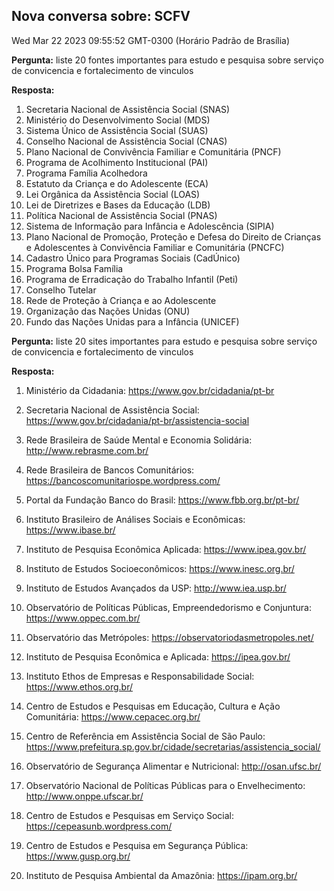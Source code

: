 
## Nova conversa sobre: SCFV
 Wed Mar 22 2023 09:55:52 GMT-0300 (Horário Padrão de Brasília)

**Pergunta:** liste 20 fontes importantes para estudo e pesquisa sobre serviço de convicencia e fortalecimento de vinculos

**Resposta:** 

1. Secretaria Nacional de Assistência Social (SNAS)
2. Ministério do Desenvolvimento Social (MDS)
3. Sistema Único de Assistência Social (SUAS)
4. Conselho Nacional de Assistência Social (CNAS)
5. Plano Nacional de Convivência Familiar e Comunitária (PNCF)
6. Programa de Acolhimento Institucional (PAI)
7. Programa Família Acolhedora
8. Estatuto da Criança e do Adolescente (ECA)
9. Lei Orgânica da Assistência Social (LOAS)
10. Lei de Diretrizes e Bases da Educação (LDB)
11. Política Nacional de Assistência Social (PNAS)
12. Sistema de Informação para Infância e Adolescência (SIPIA)
13. Plano Nacional de Promoção, Proteção e Defesa do Direito de Crianças e Adolescentes à Convivência Familiar e Comunitária (PNCFC)
14. Cadastro Único para Programas Sociais (CadÚnico)
15. Programa Bolsa Família
16. Programa de Erradicação do Trabalho Infantil (Peti)
17. Conselho Tutelar
18. Rede de Proteção à Criança e ao Adolescente
19. Organização das Nações Unidas (ONU)
20. Fundo das Nações Unidas para a Infância (UNICEF)

**Pergunta:** liste 20 sites importantes para estudo e pesquisa sobre serviço de convicencia e fortalecimento de vinculos

**Resposta:** 

1. Ministério da Cidadania: https://www.gov.br/cidadania/pt-br

2. Secretaria Nacional de Assistência Social: https://www.gov.br/cidadania/pt-br/assistencia-social

3. Rede Brasileira de Saúde Mental e Economia Solidária: http://www.rebrasme.com.br/

4. Rede Brasileira de Bancos Comunitários: https://bancoscomunitariospe.wordpress.com/

5. Portal da Fundação Banco do Brasil: https://www.fbb.org.br/pt-br/

6. Instituto Brasileiro de Análises Sociais e Econômicas: https://www.ibase.br/

7. Instituto de Pesquisa Econômica Aplicada: https://www.ipea.gov.br/

8. Instituto de Estudos Socioeconômicos: https://www.inesc.org.br/

9. Instituto de Estudos Avançados da USP: http://www.iea.usp.br/

10. Observatório de Políticas Públicas, Empreendedorismo e Conjuntura: https://www.oppec.com.br/

11. Observatório das Metrópoles: https://observatoriodasmetropoles.net/

12. Instituto de Pesquisa Econômica e Aplicada: https://ipea.gov.br/

13. Instituto Ethos de Empresas e Responsabilidade Social: https://www.ethos.org.br/

14. Centro de Estudos e Pesquisas em Educação, Cultura e Ação Comunitária: https://www.cepacec.org.br/

15. Centro de Referência em Assistência Social de São Paulo: https://www.prefeitura.sp.gov.br/cidade/secretarias/assistencia_social/

16. Observatório de Segurança Alimentar e Nutricional: http://osan.ufsc.br/

17. Observatório Nacional de Políticas Públicas para o Envelhecimento: http://www.onppe.ufscar.br/

18. Centro de Estudos e Pesquisas em Serviço Social: https://cepeasunb.wordpress.com/

19. Centro de Estudos e Pesquisa em Segurança Pública: https://www.gusp.org.br/

20. Instituto de Pesquisa Ambiental da Amazônia: https://ipam.org.br/

